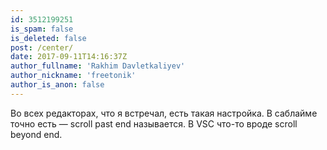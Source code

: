 ```yaml
---
id: 3512199251
is_spam: false
is_deleted: false
post: /center/
date: 2017-09-11T14:16:37Z
author_fullname: 'Rakhim Davletkaliyev'
author_nickname: 'freetonik'
author_is_anon: false
---
```


<p>Во всех редакторах, что я встречал, есть такая настройка. В саблайме точно есть — scroll past end называется. В VSC что-то вроде scroll beyond end.</p>
